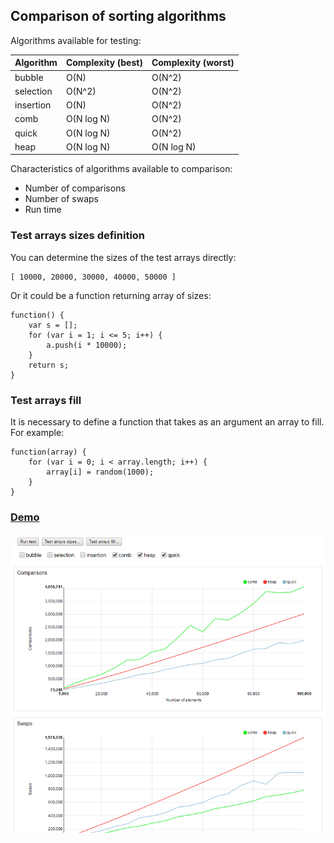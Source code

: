 ## Comparison of sorting algorithms

Algorithms available for testing:

| Algorithm        | Complexity (best)    | Complexity (worst)    |
|------------------|----------------------|-----------------------|
| bubble           | O(N)                 | O(N^2)                |
| selection        | O(N^2)               | O(N^2)                |
| insertion        | O(N)                 | O(N^2)                |
| comb             | O(N log N)           | O(N^2)                |
| quick            | O(N log N)           | O(N^2)                |
| heap             | O(N log N)           | O(N log N)            |

Characteristics of algorithms available to comparison:
* Number of comparisons
* Number of swaps
* Run time

### Test arrays sizes definition

You can determine the sizes of the test arrays directly:
```
[ 10000, 20000, 30000, 40000, 50000 ]
```
Or it could be a function returning array of sizes:
```
function() {
    var s = [];
    for (var i = 1; i <= 5; i++) {
        a.push(i * 10000);
    }
    return s;
}
```

### Test arrays fill

It is necessary to define a function that takes as an argument an array to fill. For example:
```
function(array) {
    for (var i = 0; i < array.length; i++) {
        array[i] = random(1000);
    }
}
```

### [Demo](https://0xd34f.github.io/sort-test/)

[![Sort test](https://raw.githubusercontent.com/0xD34F/sort-test/master/sort-test-screenshot.png)](https://0xd34f.github.io/sort-test/)
